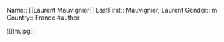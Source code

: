 Name:: [[Laurent Mauvignier]]
LastFirst:: Mauvignier, Laurent
Gender:: m
Country:: France
#author 

![[lm.jpg]]